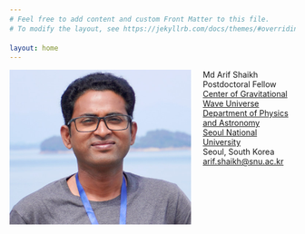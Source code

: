 ```yaml
---
# Feel free to add content and custom Front Matter to this file.
# To modify the layout, see https://jekyllrb.com/docs/themes/#overriding-theme-defaults

layout: home
---
```

<div class="columns">
<div class="column-left">
	<img src="/assets/home.jpg">
</div>
<div class="column-right">
	Md Arif Shaikh<br>
	Postdoctoral Fellow<br>
	<a href="https://gwuniverse.snu.ac.kr/">Center of Gravitational Wave Universe</a><br>
	<a href="https://astron.snu.ac.kr/en/">Department of Physics and Astronomy</a><br>
	<a href="https://en.snu.ac.kr">Seoul National University</a><br>
	Seoul, South Korea<br>
	<a href = "mailto: arif.shaikh@snu.ac.kr">arif.shaikh@snu.ac.kr</a>
</div>
</div>
